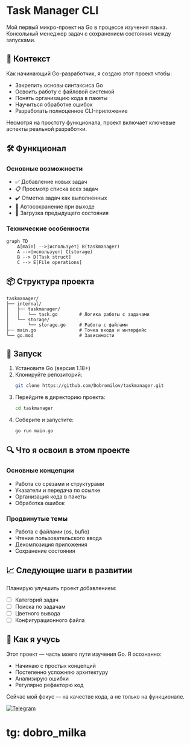 
# Task Manager CLI

Мой первый микро-проект на Go в процессе изучения языка. Консольный менеджер задач с сохранением состояния между запусками.

## 🧠 Контекст

Как начинающий Go-разработчик, я создаю этот проект чтобы:
- Закрепить основы синтаксиса Go
- Освоить работу с файловой системой
- Понять организацию кода в пакеты
- Научиться обработке ошибок
- Разработать полноценное CLI-приложение

Несмотря на простоту функционала, проект включает ключевые аспекты реальной разработки.

## 🛠 Функционал

### Основные возможности
- ✅ Добавление новых задач
- 📋 Просмотр списка всех задач
- ✔️ Отметка задач как выполненных
- 💾 Автосохранение при выходе
- 🔄 Загрузка предыдущего состояния

### Технические особенности
```mermaid
graph TD
    A[main] -->|использует| B(taskmanager)
    A -->|использует| C(storage)
    B --> D[Task struct]
    C --> E[File operations]
```

## 📦 Структура проекта

```
taskmanager/
├── internal/
│   ├── taskmanager/
│   │   └── task.go        # Логика работы с задачами
│   └── storage/
│       └── storage.go     # Работа с файлами
├── main.go                # Точка входа и интерфейс
└── go.mod                 # Зависимости
```

## 🚀 Запуск

1. Установите Go (версия 1.18+)
2. Клонируйте репозиторий:
   ```bash
   git clone https://github.com/Dobromilov/taskmanager.git
   ```
3. Перейдите в директорию проекта:
   ```bash
   cd taskmanager
   ```
4. Соберите и запустите:
   ```bash
   go run main.go
   ```

## 🔍 Что я освоил в этом проекте

### Основные концепции
- Работа со срезами и структурами
- Указатели и передача по ссылке
- Организация кода в пакеты
- Обработка ошибок

### Продвинутые темы
- Работа с файлами (os, bufio)
- Чтение пользовательского ввода
- Декомпозиция приложения
- Сохранение состояния

## 📈 Следующие шаги в развитии

Планирую улучшить проект добавлением:
- [ ] Категорий задач
- [ ] Поиска по задачам
- [ ] Цветного вывода
- [ ] Конфигурационного файла

## 🤝 Как я учусь

Этот проект — часть моего пути изучения Go. Я осознанно:
- Начинаю с простых концепций
- Постепенно усложняю архитектуру
- Анализирую ошибки
- Регулярно рефакторю код

Сейчас мой фокус — на качестве кода, а не только на функционале.

[![Telegram](https://img.shields.io/badge/Telegram-2CA5E0?style=for-the-badge&logo=telegram&logoColor=white)]()
# tg: dobro_milka
